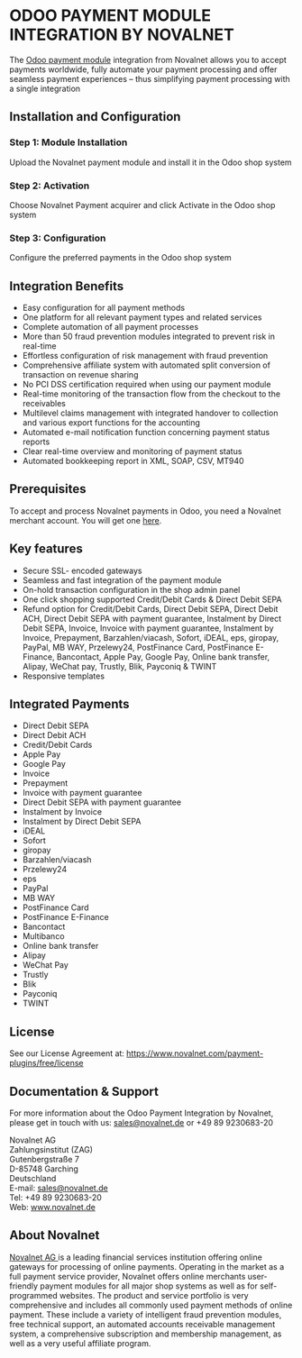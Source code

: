 # ODOO PAYMENT MODULE INTEGRATION BY NOVALNET

The <a href="https://www.novalnet.com/modul/odoo">Odoo payment module</a> integration from Novalnet allows you to accept payments worldwide, fully automate your payment processing and offer seamless payment experiences – thus simplifying payment processing with a single integration

## Installation and Configuration

### Step 1: Module Installation
Upload the Novalnet payment module and install it in the Odoo shop system

### Step 2: Activation
Choose Novalnet Payment acquirer and click Activate in the Odoo shop system

### Step 3: Configuration
Configure the preferred payments in the Odoo shop system

## Integration Benefits
*	Easy configuration for all payment methods
*	One platform for all relevant payment types and related services
*	Complete automation of all payment processes
*	More than 50 fraud prevention modules integrated to prevent risk in real-time
*	Effortless configuration of risk management with fraud prevention
*	Comprehensive affiliate system with automated split conversion of transaction on revenue sharing
*	No PCI DSS certification required when using our payment module
*	Real-time monitoring of the transaction flow from the checkout to the receivables
*	Multilevel claims management with integrated handover to collection and various export functions for the accounting
*	Automated e-mail notification function concerning payment status reports
*	Clear real-time overview and monitoring of payment status
*	Automated bookkeeping report in XML, SOAP, CSV, MT940

## Prerequisites
To accept and process Novalnet payments in Odoo, you need a Novalnet merchant account. You will get one <a href="https://www.novalnet.de/kontakt/sales">here</a>. 

## Key features  
-	Secure SSL- encoded gateways
-	Seamless and fast integration of the payment module
-	On-hold transaction configuration in the shop admin panel
-	One click shopping supported Credit/Debit Cards & Direct Debit SEPA 
-	Refund option for Credit/Debit Cards, Direct Debit SEPA, Direct Debit ACH, Direct Debit SEPA with payment guarantee, Instalment by Direct Debit SEPA, Invoice, Invoice with payment guarantee, Instalment by Invoice, Prepayment, Barzahlen/viacash, Sofort, iDEAL, eps, giropay, PayPal, MB WAY, Przelewy24, PostFinance Card, PostFinance E-Finance, Bancontact, Apple Pay, Google Pay, Online bank transfer, Alipay, WeChat pay, Trustly, Blik, Payconiq & TWINT 
-	Responsive templates

## Integrated Payments
*	Direct Debit SEPA
*	Direct Debit ACH
*	Credit/Debit Cards
*	Apple Pay
*	Google Pay
*	Invoice
*	Prepayment
*	Invoice with payment guarantee
*	Direct Debit SEPA with payment guarantee
*	Instalment by Invoice
*	Instalment by Direct Debit SEPA
*	iDEAL
*	Sofort
*	giropay
*	Barzahlen/viacash
*	Przelewy24
*	eps
*	PayPal
*	MB WAY
*	PostFinance Card
*	PostFinance E-Finance
*	Bancontact
*	Multibanco
*	Online bank transfer
*	Alipay
*	WeChat Pay
*	Trustly
*	Blik
*	Payconiq
*	TWINT

## License 
See our License Agreement at: https://www.novalnet.com/payment-plugins/free/license

## Documentation & Support
For more information about the Odoo Payment Integration by Novalnet, please get in touch with us: <a href="mailto:sales@novalnet.de"> sales@novalnet.de </a> or +49 89 9230683-20<br>

Novalnet AG<br>
Zahlungsinstitut (ZAG)<br>
Gutenbergstraße 7<br>
D-85748 Garching<br>
Deutschland<br>
E-mail: sales@novalnet.de<br>
Tel: +49 89 9230683-20<br>
Web: www.novalnet.de

## About Novalnet
<a href="https://www.novalnet.de/kontakt/sales"> Novalnet AG </a>is a leading financial services institution offering online gateways for processing of online payments. Operating in the market as a full payment service provider, Novalnet offers online merchants user-friendly payment modules for all major shop systems as well as for self-programmed websites. The product and service portfolio is very comprehensive and includes all commonly used payment methods of online payment. These include a variety of intelligent fraud prevention modules, free technical support, an automated accounts receivable management system, a comprehensive subscription and membership management, as well as a very useful affiliate program.

